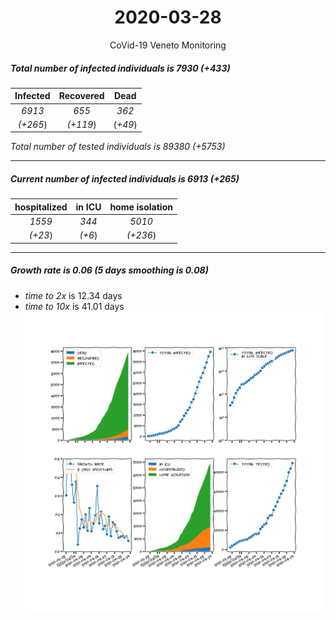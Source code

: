 <div align='center'>

# 2020-03-28
CoVid-19 Veneto Monitoring
</div>

##### Total number of infected individuals is 7930 (+433)
Infected | Recovered | Dead
:---: | :---: | :---:
*6913* | *655* | *362*
*(+265*) | *(+119*) | (*+49*)

*Total number of tested individuals is 89380 (+5753)*
***
##### Current number of infected individuals is 6913 (+265)
hospitalized | in ICU | home isolation
:---: | :---: | :---:
*1559* |*344* |*5010*
*(+23*) |*(+6*) |*(+236*)
***
##### Growth rate is 0.06 (5 days smoothing is 0.08)
- *time to 2x* is 12.34 days
- *time to 10x* is 41.01 days
![stats][stats]

[stats]: stats_Veneto.png
